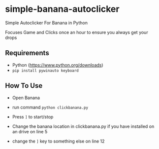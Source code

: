 # simple-banana-autoclicker
Simple Autoclicker For Banana in Python

Focuses Game and Clicks once an hour to ensure you always get your drops

## Requirements 
 - Python (https://www.python.org/downloads)
 - ```pip install pywinauto keyboard```

## How To Use
 - Open Banana
 - run command ```python clickbanana.py```
 - Press ```]``` to start/stop

 - Change the banana location in clickbanana.py if you have installed on an drive on line 5
 - change the ```]``` key to something else on line 12

